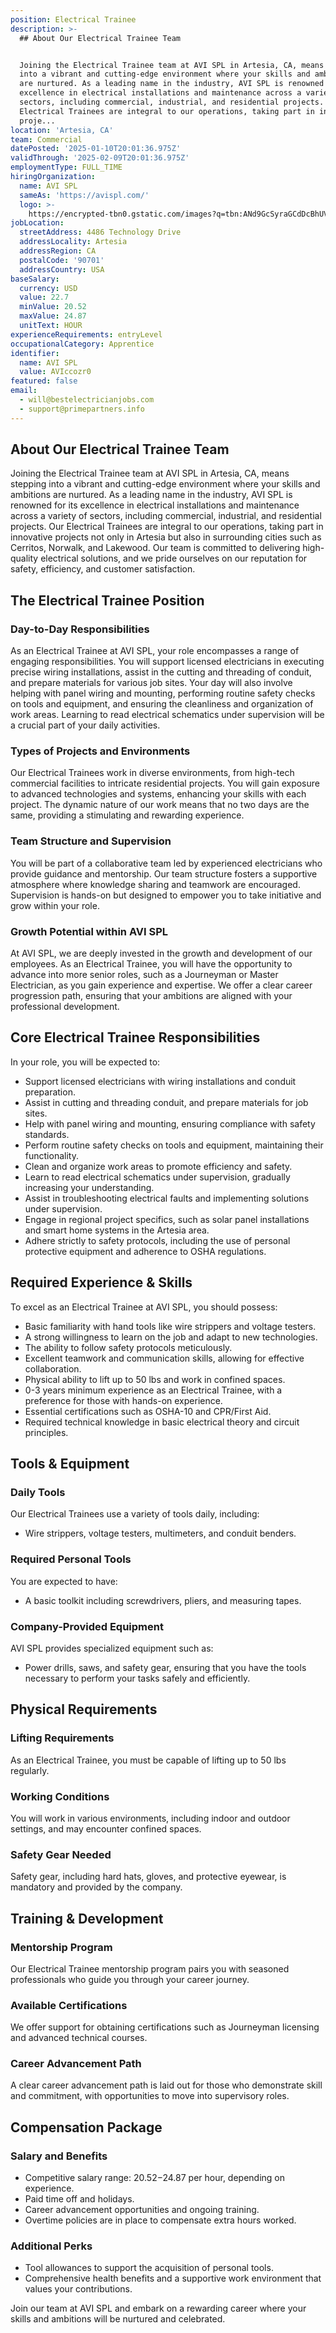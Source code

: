 ```yaml
---
position: Electrical Trainee
description: >-
  ## About Our Electrical Trainee Team


  Joining the Electrical Trainee team at AVI SPL in Artesia, CA, means stepping
  into a vibrant and cutting-edge environment where your skills and ambitions
  are nurtured. As a leading name in the industry, AVI SPL is renowned for its
  excellence in electrical installations and maintenance across a variety of
  sectors, including commercial, industrial, and residential projects. Our
  Electrical Trainees are integral to our operations, taking part in innovative
  proje...
location: 'Artesia, CA'
team: Commercial
datePosted: '2025-01-10T20:01:36.975Z'
validThrough: '2025-02-09T20:01:36.975Z'
employmentType: FULL_TIME
hiringOrganization:
  name: AVI SPL
  sameAs: 'https://avispl.com/'
  logo: >-
    https://encrypted-tbn0.gstatic.com/images?q=tbn:ANd9GcSyraGCdDcBhUVCLjb9MI2McsVysMD7wjYlIQ&s
jobLocation:
  streetAddress: 4486 Technology Drive
  addressLocality: Artesia
  addressRegion: CA
  postalCode: '90701'
  addressCountry: USA
baseSalary:
  currency: USD
  value: 22.7
  minValue: 20.52
  maxValue: 24.87
  unitText: HOUR
experienceRequirements: entryLevel
occupationalCategory: Apprentice
identifier:
  name: AVI SPL
  value: AVIccozr0
featured: false
email:
  - will@bestelectricianjobs.com
  - support@primepartners.info
---
```




## About Our Electrical Trainee Team

Joining the Electrical Trainee team at AVI SPL in Artesia, CA, means stepping into a vibrant and cutting-edge environment where your skills and ambitions are nurtured. As a leading name in the industry, AVI SPL is renowned for its excellence in electrical installations and maintenance across a variety of sectors, including commercial, industrial, and residential projects. Our Electrical Trainees are integral to our operations, taking part in innovative projects not only in Artesia but also in surrounding cities such as Cerritos, Norwalk, and Lakewood. Our team is committed to delivering high-quality electrical solutions, and we pride ourselves on our reputation for safety, efficiency, and customer satisfaction.

## The Electrical Trainee Position

### Day-to-Day Responsibilities

As an Electrical Trainee at AVI SPL, your role encompasses a range of engaging responsibilities. You will support licensed electricians in executing precise wiring installations, assist in the cutting and threading of conduit, and prepare materials for various job sites. Your day will also involve helping with panel wiring and mounting, performing routine safety checks on tools and equipment, and ensuring the cleanliness and organization of work areas. Learning to read electrical schematics under supervision will be a crucial part of your daily activities.

### Types of Projects and Environments

Our Electrical Trainees work in diverse environments, from high-tech commercial facilities to intricate residential projects. You will gain exposure to advanced technologies and systems, enhancing your skills with each project. The dynamic nature of our work means that no two days are the same, providing a stimulating and rewarding experience.

### Team Structure and Supervision

You will be part of a collaborative team led by experienced electricians who provide guidance and mentorship. Our team structure fosters a supportive atmosphere where knowledge sharing and teamwork are encouraged. Supervision is hands-on but designed to empower you to take initiative and grow within your role.

### Growth Potential within AVI SPL

At AVI SPL, we are deeply invested in the growth and development of our employees. As an Electrical Trainee, you will have the opportunity to advance into more senior roles, such as a Journeyman or Master Electrician, as you gain experience and expertise. We offer a clear career progression path, ensuring that your ambitions are aligned with your professional development.

## Core Electrical Trainee Responsibilities

In your role, you will be expected to:

- Support licensed electricians with wiring installations and conduit preparation.
- Assist in cutting and threading conduit, and prepare materials for job sites.
- Help with panel wiring and mounting, ensuring compliance with safety standards.
- Perform routine safety checks on tools and equipment, maintaining their functionality.
- Clean and organize work areas to promote efficiency and safety.
- Learn to read electrical schematics under supervision, gradually increasing your understanding.
- Assist in troubleshooting electrical faults and implementing solutions under supervision.
- Engage in regional project specifics, such as solar panel installations and smart home systems in the Artesia area.
- Adhere strictly to safety protocols, including the use of personal protective equipment and adherence to OSHA regulations.

## Required Experience & Skills

To excel as an Electrical Trainee at AVI SPL, you should possess:

- Basic familiarity with hand tools like wire strippers and voltage testers.
- A strong willingness to learn on the job and adapt to new technologies.
- The ability to follow safety protocols meticulously.
- Excellent teamwork and communication skills, allowing for effective collaboration.
- Physical ability to lift up to 50 lbs and work in confined spaces.
- 0-3 years minimum experience as an Electrical Trainee, with a preference for those with hands-on experience.
- Essential certifications such as OSHA-10 and CPR/First Aid.
- Required technical knowledge in basic electrical theory and circuit principles.

## Tools & Equipment

### Daily Tools

Our Electrical Trainees use a variety of tools daily, including:

- Wire strippers, voltage testers, multimeters, and conduit benders.

### Required Personal Tools

You are expected to have:

- A basic toolkit including screwdrivers, pliers, and measuring tapes.

### Company-Provided Equipment

AVI SPL provides specialized equipment such as:

- Power drills, saws, and safety gear, ensuring that you have the tools necessary to perform your tasks safely and efficiently.

## Physical Requirements

### Lifting Requirements

As an Electrical Trainee, you must be capable of lifting up to 50 lbs regularly.

### Working Conditions

You will work in various environments, including indoor and outdoor settings, and may encounter confined spaces.

### Safety Gear Needed

Safety gear, including hard hats, gloves, and protective eyewear, is mandatory and provided by the company.

## Training & Development

### Mentorship Program

Our Electrical Trainee mentorship program pairs you with seasoned professionals who guide you through your career journey.

### Available Certifications

We offer support for obtaining certifications such as Journeyman licensing and advanced technical courses.

### Career Advancement Path

A clear career advancement path is laid out for those who demonstrate skill and commitment, with opportunities to move into supervisory roles.

## Compensation Package

### Salary and Benefits

- Competitive salary range: $20.52-$24.87 per hour, depending on experience.
- Paid time off and holidays.
- Career advancement opportunities and ongoing training.
- Overtime policies are in place to compensate extra hours worked.

### Additional Perks

- Tool allowances to support the acquisition of personal tools.
- Comprehensive health benefits and a supportive work environment that values your contributions.

Join our team at AVI SPL and embark on a rewarding career where your skills and ambitions will be nurtured and celebrated.